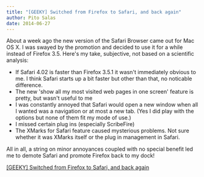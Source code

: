 ```yaml
---
title: "[GEEKY] Switched from Firefox to Safari, and back again"
author: Pito Salas
date: 2014-06-27
---
```




About a week ago the new version of the Safari Browser came out for Mac OS X.
I was swayed by the promotion and decided to use it for a while instead of
Firefox 3.5. Here's my take, subjective, not based on a scientific analysis:

  * If Safari 4.02 is faster than Firefox 3.5.1 it wasn't immediately obvious to me. I think Safari starts up a bit faster but other than that, no noticable difference.
  * The new 'show all my most visited web pages in one screen' feature is pretty, but wasn't useful to me
  * I was constantly annoyed that Safari would open a new window when all I wanted was a navigation or at most a  new tab. (Yes I did play with the options but none of them fit my mode of use.)
  * I missed certain plug ins (especially ScribeFire)
  * The XMarks for Safari feature caused mysterious problems. Not sure whether it was XMarks itself or the plug in management in Safari.

All in all, a string on minor annoyances coupled with no special benefit led
me to demote Safari and promote Firefox back to my dock!


[[GEEKY] Switched from Firefox to Safari, and back again](None)
